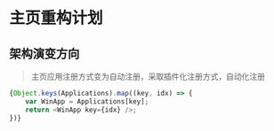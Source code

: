 # 主页重构计划

## 架构演变方向
>
> 主页应用注册方式变为自动注册，采取插件化注册方式，自动化注册

```javascript
{Object.keys(Applications).map((key, idx) => {
    var WinApp = Applications[key];
    return <WinApp key={idx} />;
})}

```
